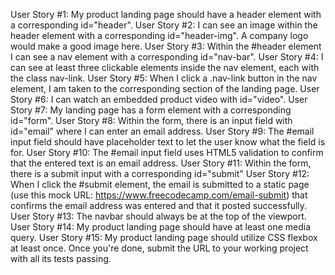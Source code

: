 User Story #1: My product landing page should have a header element with a corresponding id="header". 
User Story #2: I can see an image within the header element with a corresponding id="header-img". A company logo would make a good image here. 
User Story #3: Within the #header element I can see a nav element with a corresponding id="nav-bar". 
User Story #4: I can see at least three clickable elements inside the nav element, each with the class nav-link.
User Story #5: When I click a .nav-link button in the nav element, I am taken to the corresponding section of the landing page.
User Story #6: I can watch an embedded product video with id="video". 
User Story #7: My landing page has a form element with a corresponding id="form". 
User Story #8: Within the form, there is an input field with id="email" where I can enter an email address.
 User Story #9: The #email input field should have placeholder text to let the user know what the field is for. 
 User Story #10: The #email input field uses HTML5 validation to confirm that the entered text is an email address.
  User Story #11: Within the form, there is a submit input with a corresponding id="submit"
     User Story #12: When I click the #submit element, the email is submitted to a static page (use this mock URL: https://www.freecodecamp.com/email-submit) that confirms the email address was entered and that it posted successfully. 
 User Story #13: The navbar should always be at the top of the viewport.
    User Story #14: My product landing page should have at least one media query.
     User Story #15: My product landing page should utilize CSS flexbox at least once. Once you're done, submit the URL to your working project with all its tests passing.